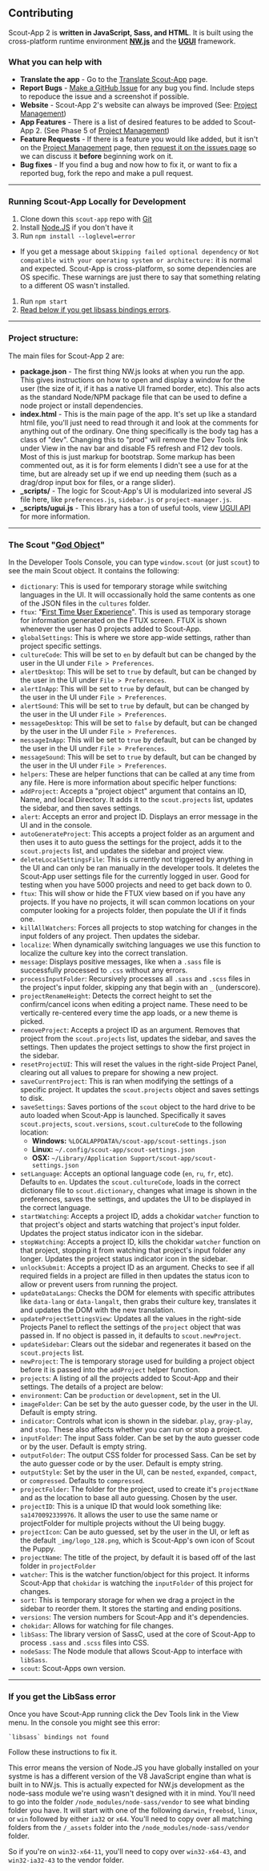 ## Contributing

Scout-App 2 is **written in JavaScript, Sass, and HTML**. It is built using the cross-platform runtime environment **[NW.js](http://nwjs.io)** and the **[UGUI](http://ugui.io)** framework.


### What you can help with

* **Translate the app** - Go to the [Translate Scout-App](http://scout-app.io/index.html#cultures) page.
* **Report Bugs** - [Make a GitHub Issue](https://github.com/scout-app/scout-app/issues/new?title=SA2%20-%20&body=OS%3A%20%0DVersion%3A%20%0DInformation%20from%20Dev%20Tools%3A%20%0D%0D%28Attach%20screenshot%20below%29) for any bug you find. Include steps to repoduce the issue and a screenshot if possible.
* **Website** - Scout-App 2's website can always be improved (See: [Project Management](https://github.com/scout-app/scout-app.github.io/#project-management))
* **App Features** - There is a list of desired features to be added to Scout-App 2. (See Phase 5 of [Project Management](project-management.md#phase-5-bug-fixesadditional-featuresmaintenance))
* **Feature Requests** - If there is a feature you would like added, but it isn't on the [Project Management](project-management.md#phase-5-bug-fixesadditional-featuresmaintenance) page, then [request it on the issues page](https://github.com/scout-app/scout-app/issues/new?title=SA2%20Feature%20Request%20-%20) so we can discuss it **before** beginning work on it.
* **Bug fixes** - If you find a bug and now how to fix it, or want to fix a reported bug, fork the repo and make a pull request.


* * *


### Running Scout-App Locally for Development

1. Clone down this `scout-app` repo with [Git](https://git-scm.com)
1. Install [Node.JS](http://nodejs.org) if you don't have it
1. Run `npm install --loglevel=error`
 * If you get a message about `Skipping failed optional dependency` or `Not compatible with your operating system or architecture:` it is normal and expected. Scout-App is cross-platform, so some dependencies are OS specific. These warnings are just there to say that something relating to a different OS wasn't installed.
1. Run `npm start`
1. [Read below if you get libsass bindings errors](#if-you-get-the-libsass-error).


* * *


### Project structure:

The  main files for Scout-App 2 are:

* **package.json** - The first thing NW.js looks at when you run the app. This gives instructions on how to open and display a window for the user (the size of it, if it has a native UI framed border, etc). This also acts as the standard Node/NPM package file that can be used to define a node project or install dependencies.
* **index.html** - This is the main page of the app. It's set up like a standard html file, you'll just need to read through it and look at the comments for anything out of the ordinary. One thing specifically is the body tag has a class of "dev". Changing this to "prod" will remove the Dev Tools link under View in the nav bar and disable F5 refresh and F12 dev tools. Most of this is just markup for bootstrap. Some markup has been commented out, as it is for form elements I didn't see a use for at the time, but are already set up if we end up needing them (such as a drag/drop input box for files, or a range slider).
* **_scripts/** - The logic for Scout-App's UI is modularized into several JS file here, like `preferences.js`, `sidebar.js` or `project-manager.js`.
* **_scripts/ugui.js** - This library has a ton of useful tools, view [UGUI API](http://ugui.io/api) for more information.


* * *

### The Scout "[God Object](https://en.wikipedia.org/wiki/God_object)"

In the Developer Tools Console, you can type `window.scout` (or just `scout`) to see the main Scout object. It contains the following:

* `dictionary`: This is used for temporary storage while switching languages in the UI. It will occassionally hold the same contents as one of the JSON files in the `cultures` folder.
* `ftux`: "[**F**irst **T**ime **U**ser E**x**perience](https://en.wikipedia.org/wiki/First-time_user_experience)". This is used as temporary storage for information generated on the FTUX screen. FTUX is shown whenever the user has 0 projects added to Scout-App.
* `globalSettings`: This is where we store app-wide settings, rather than project specific settings.
 * `cultureCode`: This will be set to `en` by default but can be changed by the user in the UI under `File > Preferences`.
 * `alertDesktop`: This will be set to `true` by default, but can be changed by the user in the UI under `File > Preferences`.
 * `alertInApp`: This will be set to `true` by default, but can be changed by the user in the UI under `File > Preferences`.
 * `alertSound`: This will be set to `true` by default, but can be changed by the user in the UI under `File > Preferences`.
 * `messageDesktop`: This will be set to `false` by default, but can be changed by the user in the UI under `File > Preferences`.
 * `messageInApp`: This will be set to `true` by default, but can be changed by the user in the UI under `File > Preferences`.
 * `messageSound`: This will be set to `true` by default, but can be changed by the user in the UI under `File > Preferences`.
* `helpers`: These are helper functions that can be called at any time from any file. Here is more information about specific helper functions:
 * `addProject`: Accepts a "project object" argument that contains an ID, Name, and local Directory. It adds it to the `scout.projects` list, updates the sidebar, and then saves settings.
 * `alert`: Accepts an error and project ID. Displays an error message in the UI and in the console.
 * `autoGenerateProject`: This accepts a project folder as an argument and then uses it to auto guess the settings for the project, adds it to the `scout.projects` list, and updates the sidebar and project view.
 * `deleteLocalSettingsFile`: This is currently not triggered by anything in the UI and can only be ran manually in the developer tools. It deletes the Scout-App user settings file for the currently logged in user. Good for testing when you have 5000 projects and need to get back down to 0.
 * `ftux`: This will show or hide the FTUX view based on if you have any projects. If you have no projects, it will scan common locations on your computer looking for a projects folder, then populate the UI if it finds one.
 * `killAllWatchers`: Forces all projects to stop watching for changes in the input folders of any project. Then updates the sidebar.
 * `localize`: When dynamically switching languages we use this function to localize the culture key into the correct translation.
 * `message`: Displays positive messages, like when a `.sass` file is successfully processed to `.css` without any errors.
 * `processInputFolder`: Recursively processes all `.sass` and `.scss` files in the project's input folder, skipping any that begin with an `_` (underscore).
 * `projectRenameHeight`: Detects the correct height to set the confirm/cancel icons when editing a project name. These need to be vertically re-centered every time the app loads, or a new theme is picked.
 * `removeProject`: Accepts a project ID as an argument. Removes that project from the `scout.projects` list, updates the sidebar, and saves the settings. Then updates the project settings to show the first project in the sidebar.
 * `resetProjectUI`: This will reset the values in the right-side Project Panel, clearing out all values to prepare for showing a new project.
 * `saveCurrentProject`: This is ran when modifying the settings of a specific project. It updates the `scout.projects` object and saves settings to disk.
 * `saveSettings`: Saves portions of the `scout` object to the hard drive to be auto loaded when Scout-App is launched. Specifically it saves `scout.projects`, `scout.versions`, `scout.cultureCode` to the following location:
   * **Windows:** `%LOCALAPPDATA%/scout-app/scout-settings.json`
    * **Linux:** `~/.config/scout-app/scout-settings.json`
    * **OSX:** `~/Library/Application Support/scout-app/scout-settings.json`
 * `setLanguage`: Accepts an optional language code (`en`, `ru`, `fr`, etc). Defaults to `en`. Updates the `scout.cultureCode`, loads in the correct dictionary file to `scout.dictionary`, changes what image is shown in the preferences, saves the settings, and updates the UI to be displayed in the correct language.
 * `startWatching`: Accepts a project ID, adds a chokidar `watcher` function to that project's object and starts watching that project's input folder. Updates the project status indicator icon in the sidebar.
 * `stopWatching`: Accepts a project ID, kills the chokidar `watcher` function on that project, stopping it from watching that project's input folder any longer. Updates the project status indicator icon in the sidebar.
 * `unlockSubmit`: Accepts a project ID as an argument. Checks to see if all required fields in a project are filled in then updates the status icon to allow or prevent users from running the project.
 * `updateDataLangs`: Checks the DOM for elements with specific attributes like `data-lang` or `data-langalt`, then grabs their culture key, translates it and updates the DOM with the new translation.
 * `updateProjectSettingsView`: Updates all the values in the right-side Projects Panel to reflect the settings of the `project` object that was passed in. If no object is passed in, it defaults to `scout.newProject`.
 * `updateSidebar`: Clears out the sidebar and regenerates it based on the `scout.projects` list.
* `newProject`: The is temporary storage used for building a project object before it is passed into the `addProject` helper function.
* `projects`: A listing of all the projects added to Scout-App and their settings. The details of a project are below:
 * `environment`: Can be `production` or `development`, set in the UI.
 * `imageFolder`: Can be set by the auto guesser code, by the user in the UI. Default is empty string.
 * `indicator`: Controls what icon is shown in the sidebar. `play`, `gray-play`, and `stop`. These also affects whether you can run or stop a project.
 * `inputFolder`: The input Sass folder. Can be set by the auto guesser code or by the user. Default is empty string.
 * `outputFolder`: The output CSS folder for processed Sass. Can be set by the auto guesser code or by the user. Default is empty string.
 * `outputStyle`: Set by the user in the UI, can be `nested`, `expanded`, `compact`, or `compressed`. Defaults to `compressed`.
 * `projectFolder`: The folder for the project, used to create it's `projectName` and as the location to base all auto guessing. Chosen by the user.
 * `projectID`: This is a unique ID that would look something like: `sa1470092339976`. It allows the user to use the same name or projectFolder for multiple projects without the UI being buggy.
 * `projectIcon`: Can be auto guessed, set by the user in the UI, or left as the default `_img/logo_128.png`, which is Scout-App's own icon of Scout the Puppy.
 * `projectName`: The title of the project, by default it is based off of the last folder in `projectFolder`
 * `watcher`: This is the watcher function/object for this project. It informs Scout-App that `chokidar` is watching the `inputFolder` of this project for changes.
* `sort`: This is temporary storage for when we drag a project in the sidebar to reorder them. It stores the starting and ending positions.
* `versions`: The version numbers for Scout-App and it's dependencies.
 * `chokidar`: Allows for watching for file changes.
 * `libSass`: The library version of SassC, used at the core of Scout-App to process `.sass` and `.scss` files into CSS.
 * `nodeSass`: The Node module that allows Scout-App to interface with `libSass`.
 * `scout`: Scout-Apps own version.


* * *


### If you get the LibSass error

Once you have Scout-App running click the Dev Tools link in the View menu. In the console you might see this error:

    `libsass` bindings not found

Follow these instructions to fix it.

This error means the version of Node.JS you have globally installed on your systme is has a different version of the V8 JavaScript engine than what is built in to NW.js. This is actually expected for NW.js development as the node-sass module we're using wasn't designed with it in mind. You'll need to go into the folder `/node_modules/node-sass/vendor` to see what binding folder you have. It will start with one of the following `darwin`, `freebsd`, `linux`, or `win` followed by either `ia32` or `x64`. You'll need to copy over all matching folders from the `/_assets` folder into the `/node_modules/node-sass/vendor` folder.

So if you're on `win32-x64-11`, you'll need to copy over `win32-x64-43`, and `win32-ia32-43` to the vendor folder.
